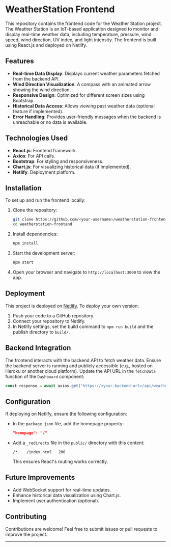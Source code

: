 # WeatherStation Frontend

This repository contains the frontend code for the Weather Station project. The Weather Station is an IoT-based application designed to monitor and display real-time weather data, including temperature, pressure, wind speed, wind direction, UV index, and light intensity. The frontend is built using React.js and deployed on Netlify.

## Features

- **Real-time Data Display**: Displays current weather parameters fetched from the backend API.
- **Wind Direction Visualization**: A compass with an animated arrow showing the wind direction.
- **Responsive Design**: Optimized for different screen sizes using Bootstrap.
- **Historical Data Access**: Allows viewing past weather data (optional feature if implemented).
- **Error Handling**: Provides user-friendly messages when the backend is unreachable or no data is available.

## Technologies Used

- **React.js**: Frontend framework.
- **Axios**: For API calls.
- **Bootstrap**: For styling and responsiveness.
- **Chart.js**: For visualizing historical data (if implemented).
- **Netlify**: Deployment platform.

## Installation

To set up and run the frontend locally:

1. Clone the repository:
   ```bash
   git clone https://github.com/<your-username>/weatherstation-frontend.git
   cd weatherstation-frontend
   ```

2. Install dependencies:
   ```bash
   npm install
   ```

3. Start the development server:
   ```bash
   npm start
   ```

4. Open your browser and navigate to `http://localhost:3000` to view the app.

## Deployment

This project is deployed on [Netlify](https://www.netlify.com/). To deploy your own version:

1. Push your code to a GitHub repository.
2. Connect your repository to Netlify.
3. In Netlify settings, set the build command to `npm run build` and the publish directory to `build/`.

## Backend Integration

The frontend interacts with the backend API to fetch weather data. Ensure the backend server is running and publicly accessible (e.g., hosted on Heroku or another cloud platform). Update the API URL in the `fetchData` function of the `Dashboard` component:

```javascript
const response = await axios.get("https://<your-backend-url>/api/weather/current");
```

## Configuration

If deploying on Netlify, ensure the following configuration:

- In the `package.json` file, add the homepage property:
  ```json
  "homepage": "/"
  ```

- Add a `_redirects` file in the `public/` directory with this content:
  ```
  /*    /index.html   200
  ```
  This ensures React's routing works correctly.

## Future Improvements

- Add WebSocket support for real-time updates.
- Enhance historical data visualization using Chart.js.
- Implement user authentication (optional).

## Contributing

Contributions are welcome! Feel free to submit issues or pull requests to improve the project.

---

